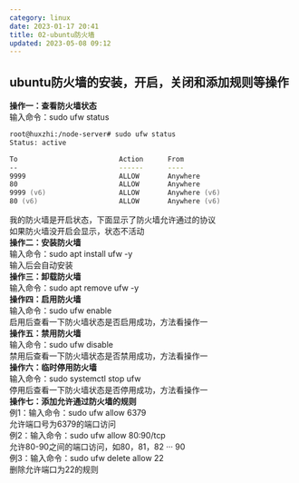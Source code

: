 ```yaml
---
category: linux
date: 2023-01-17 20:41
title: 02-ubuntu防火墙
updated: 2023-05-08 09:12
---
```


## ubuntu防火墙的安装，开启，关闭和添加规则等操作
**操作一：查看防火墙状态**  
输入命令：sudo ufw status

```zsh
root@huxzhi:/node-server# sudo ufw status
Status: active

To                         Action      From
--                         ------      ----
9999                       ALLOW       Anywhere                  
80                         ALLOW       Anywhere                  
9999 (v6)                  ALLOW       Anywhere (v6)             
80 (v6)                    ALLOW       Anywhere (v6)             

```
我的防火墙是开启状态，下面显示了防火墙允许通过的协议  
如果防火墙没开启会显示，状态不活动  
**操作二：安装防火墙**  
输入命令：sudo apt install ufw -y  
输入后会自动安装  
**操作三：卸载防火墙**  
输入命令：sudo apt remove ufw -y  
**操作四：启用防火墙**  
输入命令：sudo ufw enable  
启用后查看一下防火墙状态是否启用成功，方法看操作一  
**操作五：禁用防火墙**  
输入命令：sudo ufw disable  
禁用后查看一下防火墙状态是否禁用成功，方法看操作一  
**操作六：临时停用防火墙**  
输入命令：sudo systemctl stop ufw  
停用后查看一下防火墙状态是否停用成功，方法看操作一  
**操作七：添加允许通过防火墙的规则**  
例1：输入命令：sudo ufw allow 6379  
允许端口号为6379的端口访问  
例2：输入命令：sudo ufw allow 80:90/tcp  
允许80-90之间的端口访问，如80，81，82 ··· 90  
例3：输入命令：sudo ufw delete allow 22  
删除允许端口为22的规则